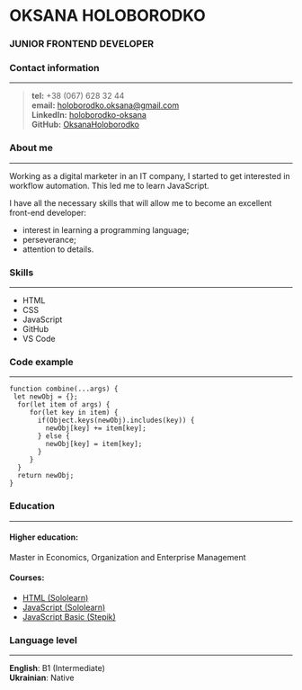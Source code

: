 # **OKSANA** HOLOBORODKO 
### **JUNIOR FRONTEND DEVELOPER**

### **Contact information**
***
>**tel:** +38 (067) 628 32 44<br>
**email:** holoborodko.oksana@gmail.com<br>
**LinkedIn:** [holoborodko-oksana](https://www.linkedin.com/mwlite/in/holoborodko-oksana) <br>
**GitHub:** [OksanaHoloborodko](https://github.com/OksanaHoloborodko)<br>
### **About me**
***
Working as a digital marketer in an IT company, I started to get interested in workflow automation. This led me to learn JavaScript.<br>

I have all the necessary skills that will allow me to become an excellent front-end developer: 
- interest in learning a programming language; 
- perseverance; 
- attention to details.
### **Skills**
***
- HTML
- CSS
- JavaScript
- GitHub
- VS Code
### **Code example**
***
```
function combine(...args) {
 let newObj = {};
  for(let item of args) {
     for(let key in item) {
       if(Object.keys(newObj).includes(key)) {
         newObj[key] += item[key];
       } else {
         newObj[key] = item[key];
       }
     }
  }
  return newObj;
}
```
### **Education**
***
#### **Higher education:**
Master in Economics, Organization and Enterprise Management
#### **Courses:**
- [HTML (Sololearn)](https://www.sololearn.com/certificates/course/en/25035218/1014/landscape/png)
- [JavaScript (Sololearn)](https://www.sololearn.com/certificates/course/en/25035218/1024/landscape/png)
- [JavaScript Basic (Stepik)](https://stepik.org/cert/1448766?etk=WzI0MSw0MDQ2MzQxOF0.1nZd1D.z8bYJ-1YHMpdxG1UwCUAZilkTlY)
### **Language level**
***
**English**: B1 (Intermediate)<br>
**Ukrainian**: Native